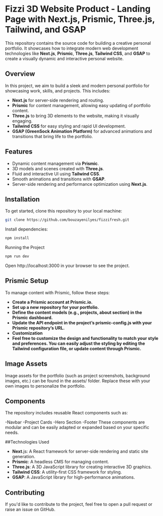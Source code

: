 # Fizzi 3D Website Product - Landing Page with Next.js, Prismic, Three.js, Tailwind, and GSAP

This repository contains the source code for building a creative personal portfolio. It showcases how to integrate modern web development technologies like **Next.js**, **Prismic**, **Three.js**, **Tailwind CSS**, and **GSAP** to create a visually dynamic and interactive personal website.

## Overview

In this project, we aim to build a sleek and modern personal portfolio for showcasing work, skills, and projects. This includes:
- **Next.js** for server-side rendering and routing.
- **Prismic** for content management, allowing easy updating of portfolio content.
- **Three.js** to bring 3D elements to the website, making it visually engaging.
- **Tailwind CSS** for easy styling and rapid UI development.
- **GSAP (GreenSock Animation Platform)** for advanced animations and transitions that bring life to the portfolio.

## Features

- Dynamic content management via **Prismic**.
- 3D models and scenes created with **Three.js**.
- Fluid and interactive UI using **Tailwind CSS**.
- Smooth animations and transitions with **GSAP**.
- Server-side rendering and performance optimization using **Next.js**.

## Installation

To get started, clone this repository to your local machine:

```bash
git clone https://github.com/bouzayenilyes/fizzifresh.git
```
Install dependencies:

```bash 
npm install
```
Running the Project

```bash 
npm run dev
```
Open http://localhost:3000 in your browser to see the project.

## Prismic Setup
To manage content with Prismic, follow these steps:

- **Create a Prismic account at Prismic.io.**
- **Set up a new repository for your portfolio.**
- **Define the content models (e.g., projects, about section) in the Prismic dashboard.**
- **Update the API endpoint in the project’s prismic-config.js with your Prismic repository’s URL.**
- **Customization**
- **Feel free to customize the design and functionality to match your style and preferences. You can easily adjust the styling by editing the Tailwind configuration file, or update content through Prismic.**

## Image Assets
Image assets for the portfolio (such as project screenshots, background images, etc.) can be found in the assets/ folder. Replace these with your own images to personalize the portfolio.

## Components
The repository includes reusable React components such as:

-Navbar
-Project Cards
-Hero Section
-Footer
These components are modular and can be easily adapted or expanded based on your specific needs.

##Technologies Used
- **Next**.js: A React framework for server-side rendering and static site generation.
- **Prismic**: A headless CMS for managing content.
- **Three.js**: A 3D JavaScript library for creating interactive 3D graphics.
- **Tailwind CSS**: A utility-first CSS framework for styling.
- **GSAP**: A JavaScript library for high-performance animations.
## Contributing
If you'd like to contribute to the project, feel free to open a pull request or raise an issue on GitHub.
